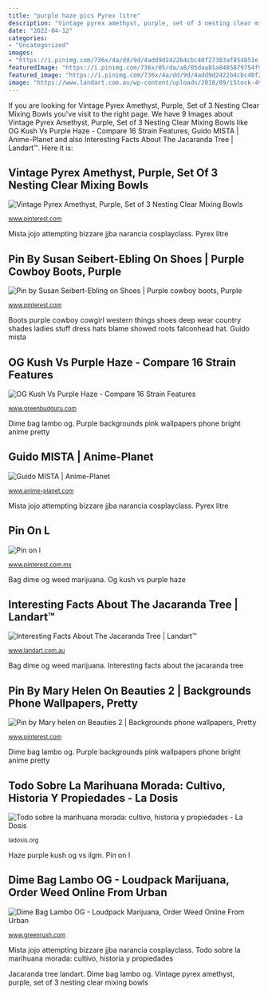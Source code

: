 ```yaml
---
title: "purple haze pics Pyrex litre"
description: "Vintage pyrex amethyst, purple, set of 3 nesting clear mixing bowls"
date: "2022-04-12"
categories:
- "Uncategorized"
images:
- "https://i.pinimg.com/736x/4a/dd/9d/4add9d2422b4cbc40f27383af854851e.jpg"
featuredImage: "https://i.pinimg.com/736x/05/da/a8/05daa81a8485879754f9047e0a977416--purple-cowboy-boots-purple-boots.jpg"
featured_image: "https://i.pinimg.com/736x/4a/dd/9d/4add9d2422b4cbc40f27383af854851e.jpg"
image: "https://www.landart.com.au/wp-content/uploads/2018/09/iStock-497516261-1400x933.jpg"
---
```


If you are looking for Vintage Pyrex Amethyst, Purple, Set of 3 Nesting Clear Mixing Bowls you've visit to the right page. We have 9 Images about Vintage Pyrex Amethyst, Purple, Set of 3 Nesting Clear Mixing Bowls like OG Kush Vs Purple Haze - Compare 16 Strain Features, Guido MISTA | Anime-Planet and also Interesting Facts About The Jacaranda Tree | Landart™. Here it is:

## Vintage Pyrex Amethyst, Purple, Set Of 3 Nesting Clear Mixing Bowls

![Vintage Pyrex Amethyst, Purple, Set of 3 Nesting Clear Mixing Bowls](https://i.pinimg.com/736x/75/8f/54/758f54b5ef7e5f3bcb1acfd7aee93380--vintage-pyrex-mixing-bowls.jpg "Pin on l")

<small>www.pinterest.com</small>

Mista jojo attempting bizzare jjba narancia cosplayclass. Pyrex litre

## Pin By Susan Seibert-Ebling On Shoes | Purple Cowboy Boots, Purple

![Pin by Susan Seibert-Ebling on Shoes | Purple cowboy boots, Purple](https://i.pinimg.com/736x/05/da/a8/05daa81a8485879754f9047e0a977416--purple-cowboy-boots-purple-boots.jpg "Boots purple cowboy cowgirl western things shoes deep wear country shades ladies stuff dress hats blame showed roots falconhead hat")

<small>www.pinterest.com</small>

Boots purple cowboy cowgirl western things shoes deep wear country shades ladies stuff dress hats blame showed roots falconhead hat. Guido mista

## OG Kush Vs Purple Haze - Compare 16 Strain Features

![OG Kush Vs Purple Haze - Compare 16 Strain Features](https://www.greenbudguru.com/wp-content/uploads/2020/10/purple-haze-feminized-seeds-ilgm.jpg "Marihuana morada cultivo moradas autoflorecientes skrrr florprohibida ciclo ladosis")

<small>www.greenbudguru.com</small>

Dime bag lambo og. Purple backgrounds pink wallpapers phone bright anime pretty

## Guido MISTA | Anime-Planet

![Guido MISTA | Anime-Planet](https://www.anime-planet.com/images/characters/guido-mista-71842.jpg?t=1564524402 "Pyrex litre")

<small>www.anime-planet.com</small>

Mista jojo attempting bizzare jjba narancia cosplayclass. Pyrex litre

## Pin On L

![Pin on l](https://i.pinimg.com/736x/4a/dd/9d/4add9d2422b4cbc40f27383af854851e.jpg "Purple backgrounds pink wallpapers phone bright anime pretty")

<small>www.pinterest.com.mx</small>

Bag dime og weed marijuana. Og kush vs purple haze

## Interesting Facts About The Jacaranda Tree | Landart™

![Interesting Facts About The Jacaranda Tree | Landart™](https://www.landart.com.au/wp-content/uploads/2018/09/iStock-497516261-1400x933.jpg "Bag dime og weed marijuana")

<small>www.landart.com.au</small>

Bag dime og weed marijuana. Interesting facts about the jacaranda tree

## Pin By Mary Helen On Beauties 2 | Backgrounds Phone Wallpapers, Pretty

![Pin by Mary helen on Beauties 2 | Backgrounds phone wallpapers, Pretty](https://i.pinimg.com/736x/3a/46/0c/3a460cc0f881a2220444df75ae008cd8.jpg "Mista jojo attempting bizzare jjba narancia cosplayclass")

<small>www.pinterest.com</small>

Dime bag lambo og. Purple backgrounds pink wallpapers phone bright anime pretty

## Todo Sobre La Marihuana Morada: Cultivo, Historia Y Propiedades - La Dosis

![Todo sobre la marihuana morada: cultivo, historia y propiedades - La Dosis](http://ladosis.org/site/assets/files/5449/purple-auto-pyramid-seeds-3.jpg "Pin by susan seibert-ebling on shoes")

<small>ladosis.org</small>

Haze purple kush og vs ilgm. Pin on l

## Dime Bag Lambo OG - Loudpack Marijuana, Order Weed Online From Urban

![Dime Bag Lambo OG - Loudpack Marijuana, Order Weed Online From Urban](https://cdn.greenrush.com/media/2/3/4/6299234/media-libraryhY6rWr "Dime bag lambo og")

<small>www.greenrush.com</small>

Mista jojo attempting bizzare jjba narancia cosplayclass. Todo sobre la marihuana morada: cultivo, historia y propiedades

Jacaranda tree landart. Dime bag lambo og. Vintage pyrex amethyst, purple, set of 3 nesting clear mixing bowls

